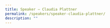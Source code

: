 ```yaml
---
title: Speaker – Claudia Plattner
permalink: /speakers/speaker-claudia-plattner/
description: ""
---
```

